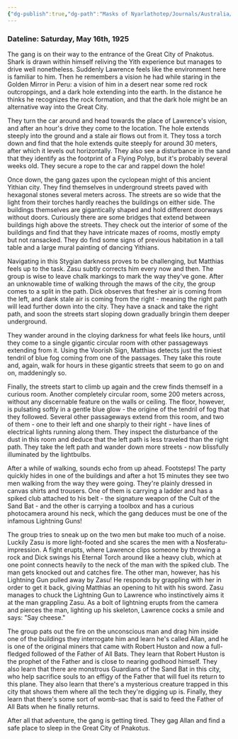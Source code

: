 ```yaml
---
{"dg-publish":true,"dg-path":"Masks of Nyarlathotep/Journals/Australia/Session 5.md","permalink":"/masks-of-nyarlathotep/journals/australia/session-5/","tags":["TTRPG/Games/MoN"]}
---
```


### Dateline: Saturday, May 16th, 1925
The gang is on their way to the entrance of the Great City of Pnakotus. Shark is drawn within himself reliving the Yith experience but manages to drive well nonetheless. Suddenly Lawrence feels like the environment here is familiar to him. Then he remembers a vision he had while staring in the Golden Mirror in Peru: a vision of him in a desert near some red rock outcroppings, and a dark hole extending into the earth. In the distance he thinks he recognizes the rock formation, and that the dark hole might be an alternative way into the Great City.

They turn the car around and head towards the place of Lawrence's vision, and after an hour's drive they come to the location. The hole extends steeply into the ground and a stale air flows out from it. They toss a torch down and find that the hole extends quite steeply for around 30 meters, after which it levels out horizontally. They also see a disturbance in the sand that they identify as the footprint of a Flying Polyp, but it's probably several weeks old. They secure a rope to the car and rappel down the hole!

Once down, the gang gazes upon the cyclopean might of this ancient Yithian city. They find themselves in underground streets paved with hexagonal stones several meters across. The streets are so wide that the light from their torches hardly reaches the buildings on either side. The buildings themselves are gigantically shaped and hold different doorways without doors. Curiously there are some bridges that extend between buildings high above the streets. They check out the interior of some of the buildings and find that they have intricate mazes of rooms, mostly empty but not ransacked. They do find some signs of previous habitation in a tall table and a large mural painting of dancing Yithians.

Navigating in this Stygian darkness proves to be challenging, but Matthias feels up to the task. Zasu subtly corrects him every now and then. The group is wise to leave chalk markings to mark the way they've gone. After an unknowable time of walking through the maws of the city, the group comes to a split in the path. Dick observes that fresher air is coming from the left, and dank stale air is coming from the right - meaning the right path will lead further down into the city. They have a snack and take the right path, and soon the streets start sloping down gradually bringin them deeper underground.

They wander around in the cloying darkness for what feels like hours, until they come to a single gigantic circular room with other passageways extending from it. Using the Voorish Sign, Matthias detects just the tiniest tendril of blue fog coming from one of the passages. They take this route and, again, walk for hours in these gigantic streets that seem to go on and on, maddeningly so. 

Finally, the streets start to climb up again and the crew finds themself in a curious room. Another completely circular room, some 200 meters across, without any discernable feature on the walls or ceiling. The floor, however, is pulsating softly in a gentle blue glow - the origine of the tendril of fog that they followed. Several other passageways extend from this room, and two of them - one to their left and one sharply to their right - have lines of electrical lights running along them. They inspect the disturbance of the dust in this room and deduce that the left path is less traveled than the right path. They take the left path and wander down more streets - now blissfully illuminated by the lightbulbs.

After a while of walking, sounds echo from up ahead. Footsteps! The party quickly hides in one of the buildings and after a hot 15 minutes they see two men walking from the way they were going. They're plainly dressed in canvas shirts and trousers. One of them is carrying a ladder and has a spiked club attached to his belt - the signature weapon of the Cult of the Sand Bat - and the other is carrying a toolbox and has a curious photocamera around his neck, which the gang deduces must be one of the infamous Lightning Guns!

The group tries to sneak up on the two men but make too much of a noise. Luckily Zasu is more light-footed and she scares the men with a Nosferatu-impression. A fight erupts, where Lawrence clips someone by throwing a rock and Dick swings his Eternal Torch around like a heavy club, which at one point connects heavily to the neck of the man with the spiked club. The man gets knocked out and catches fire. The other man, however, has his Lightning Gun pulled away by Zasu! He responds by grappling with her in order to get it back, giving Matthias an opening to hit with his sword. Zasu manages to chuck the Lightning Gun to Lawrence who instinctively aims it at the man grappling Zasu. As a bolt of lightning erupts from the camera and pierces the man, lighting up his skeleton, Lawrence cocks a smile and says: "Say cheese."

The group pats out the fire on the unconscious man and drag him inside one of the buildings they interrogate him and learn he's called Allan, and he is one of the original miners that came with Robert Huston and now a full-fledged followed of the Father of All Bats. They learn that Robert Huston is the prophet of the Father and is close to nearing godhood himself. They also learn that there are monstrous Guardians of the Sand Bat in this city, who help sacrifice souls to an effigy of the Father that will fuel its return to this plane. They also learn that there's a mysterious creature trapped in this city that shows them where all the tech they're digging up is. Finally, they learn that there's some sort of womb-sac that is said to feed the Father of All Bats when he finally returns.

After all that adventure, the gang is getting tired. They gag Allan and find a safe place to sleep in the Great City of Pnakotus.